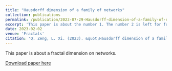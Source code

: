 ```yaml
---
title: "Hausdorff dimension of a family of networks"
collection: publications
permalink: /publication/2023-07-29-Hausdorff-dimension-of-a-family-of-networks
excerpt: 'This paper is about the number 1. The number 2 is left for future work.'
date: 2023-02-02
venue: 'Fractals'
citation: 'Q. Zeng, L. Xi. (2023). &quot;Hausdorff dimension of a family of networks.&quot; <i>Fractals</i>. 31(1) 2350016.'
---
```

This paper is about a fractal dimension on networks.

[Download paper here](http://academicpages.github.io/files/230202.pdf)


